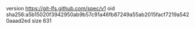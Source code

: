 version https://git-lfs.github.com/spec/v1
oid sha256:a5b15020f3942950ab9b57c91a46fb87249a55ab2015facf7219a5420aaad2ed
size 631
